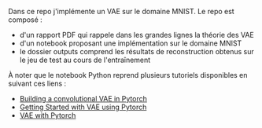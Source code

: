 Dans ce repo j'implémente un VAE sur le domaine MNIST. Le repo est composé : 

- d'un rapport PDF qui rappele dans les grandes lignes la théorie des VAE 
- d'un notebook proposant une implémentation sur le domaine MNIST 
- le dossier outputs comprend les résultats de reconstruction obtenus sur le jeu de test au cours de l'entraînement 

À noter que le notebook Python reprend plusieurs tutoriels disponibles en suivant ces liens : 
- [Building a convolutional VAE in Pytorch](https://towardsdatascience.com/building-a-convolutional-vae-in-pytorch-a0f54c947f71)
- [Getting Started with VAE using Pytorch](https://debuggercafe.com/getting-started-with-variational-autoencoder-using-pytorch/)
- [VAE with Pytorch](https://avandekleut.github.io/vae/)
